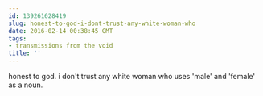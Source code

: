 ```yaml
---
id: 139261628419
slug: honest-to-god-i-dont-trust-any-white-woman-who
date: 2016-02-14 00:38:45 GMT
tags:
- transmissions from the void
title: ''
---
```


honest to god. i don't trust any white woman who uses 'male' and 'female' as a noun.